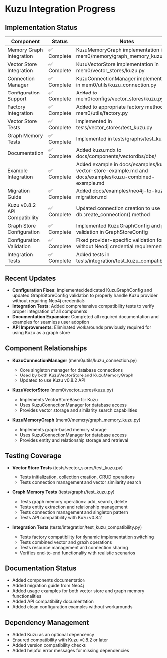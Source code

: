 # Kuzu Integration Progress

## Implementation Status

| Component | Status | Notes |
|-----------|--------|-------|
| Memory Graph Integration | ✅ Complete | KuzuMemoryGraph implementation in mem0/memory/graph_memory_kuzu.py |
| Vector Store Integration | ✅ Complete | KuzuVectorStore implementation in mem0/vector_stores/kuzu.py |
| Connection Manager | ✅ Complete | KuzuConnectionManager implementation in mem0/utils/kuzu_connection.py |
| Configuration Support | ✅ Complete | Added to mem0/configs/vector_stores/kuzu.py |
| Factory Integration | ✅ Complete | Added to appropriate factory methods in mem0/utils/factory.py |
| Vector Store Tests | ✅ Complete | Implemented in tests/vector_stores/test_kuzu.py |
| Graph Memory Tests | ✅ Complete | Implemented in tests/graphs/test_kuzu.py |
| Documentation | ✅ Complete | Added kuzu.mdx to docs/components/vectordbs/dbs/ |
| Example Integration | ✅ Complete | Added example in docs/examples/kuzu-vector-store-example.md and docs/examples/kuzu-combined-example.md |
| Migration Guide | ✅ Complete | Added docs/examples/neo4j-to-kuzu-migration.md |
| Kuzu v0.8.2 API Compatibility | ✅ Complete | Updated connection creation to use db.create_connection() method |
| Graph Store Configuration | ✅ Complete | Implemented KuzuGraphConfig and proper validation in GraphStoreConfig |
| Configuration Validation | ✅ Complete | Fixed provider-specific validation for Kuzu without Neo4j credential requirements |
| Integration Tests | ✅ Complete | Added tests in tests/integration/test_kuzu_compatibility.py |

## Recent Updates

- **Configuration Fixes**: Implemented dedicated KuzuGraphConfig and updated GraphStoreConfig validation to properly handle Kuzu provider without requiring Neo4j credentials
- **Integration Tests**: Added comprehensive compatibility tests to verify proper integration of all components
- **Documentation Expansion**: Completed all required documentation and examples for seamless user adoption
- **API Improvements**: Eliminated workarounds previously required for using Kuzu as a graph store

## Component Relationships

- **KuzuConnectionManager** (mem0/utils/kuzu_connection.py)
  - Core singleton manager for database connections
  - Used by both KuzuVectorStore and KuzuMemoryGraph
  - Updated to use Kuzu v0.8.2 API

- **KuzuVectorStore** (mem0/vector_stores/kuzu.py)
  - Implements VectorStoreBase for Kuzu
  - Uses KuzuConnectionManager for database access
  - Provides vector storage and similarity search capabilities

- **KuzuMemoryGraph** (mem0/memory/graph_memory_kuzu.py)
  - Implements graph-based memory storage
  - Uses KuzuConnectionManager for database access
  - Provides entity and relationship storage and retrieval

## Testing Coverage

- **Vector Store Tests** (tests/vector_stores/test_kuzu.py)
  - Tests initialization, collection creation, CRUD operations
  - Tests connection management and vector similarity search

- **Graph Memory Tests** (tests/graphs/test_kuzu.py)
  - Tests graph memory operations: add, search, delete
  - Tests entity extraction and relationship management
  - Tests connection management and singleton pattern
  - Tests API compatibility with Kuzu v0.8.2

- **Integration Tests** (tests/integration/test_kuzu_compatibility.py)
  - Tests factory compatibility for dynamic implementation switching
  - Tests combined vector and graph operations
  - Tests resource management and connection sharing
  - Verifies end-to-end functionality with realistic scenarios

## Documentation Status

- Added components documentation
- Added migration guide from Neo4j
- Added usage examples for both vector store and graph memory functionalities
- Added API compatibility documentation
- Added clean configuration examples without workarounds

## Dependency Management

- Added Kuzu as an optional dependency
- Ensured compatibility with Kuzu v0.8.2 or later
- Added version compatibility checks
- Added helpful error messages for missing dependencies
